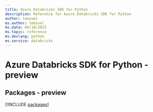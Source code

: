 ```yaml
---
title: Azure Databricks SDK for Python
description: Reference for Azure Databricks SDK for Python
author: lmazuel
ms.author: lmazuel
ms.data: 04/18/2023
ms.topic: reference
ms.devlang: python
ms.service: databricks
---
```

# Azure Databricks SDK for Python - preview
## Packages - preview
[!INCLUDE [packages](databricks-index.md)]